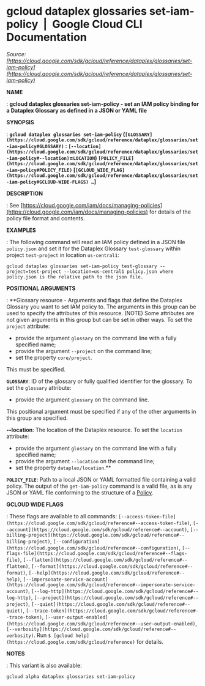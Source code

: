 # gcloud dataplex glossaries set-iam-policy  |  Google Cloud CLI Documentation

*Source: [https://cloud.google.com/sdk/gcloud/reference/dataplex/glossaries/set-iam-policy](https://cloud.google.com/sdk/gcloud/reference/dataplex/glossaries/set-iam-policy)*

**NAME**

: **gcloud dataplex glossaries set-iam-policy - set an IAM policy binding for a Dataplex Glossary as defined in a JSON or YAML file**

**SYNOPSIS**

: **`gcloud dataplex glossaries set-iam-policy` (`[GLOSSARY](https://cloud.google.com/sdk/gcloud/reference/dataplex/glossaries/set-iam-policy#GLOSSARY)` : `[--location](https://cloud.google.com/sdk/gcloud/reference/dataplex/glossaries/set-iam-policy#--location)`=`LOCATION`) `[POLICY_FILE](https://cloud.google.com/sdk/gcloud/reference/dataplex/glossaries/set-iam-policy#POLICY_FILE)` [`[GCLOUD_WIDE_FLAG](https://cloud.google.com/sdk/gcloud/reference/dataplex/glossaries/set-iam-policy#GCLOUD-WIDE-FLAGS) …`]**

**DESCRIPTION**

: See [https://cloud.google.com/iam/docs/managing-policies](https://cloud.google.com/iam/docs/managing-policies)
for details of the policy file format and contents.

**EXAMPLES**

: The following command will read an IAM policy defined in a JSON file
`policy.json` and set it for the Dataplex Glossary
`test-glossary` within project `test-project` in location
`us-central1`:
```
gcloud dataplex glossaries set-iam-policy test-glossary --project=test-project --location=us-central1 policy.json where policy.json is the relative path to the json file.
```

**POSITIONAL ARGUMENTS**

: **Glossary resource - Arguments and flags that define the Dataplex Glossary you
want to set IAM policy to. The arguments in this group can be used to specify
the attributes of this resource. (NOTE) Some attributes are not given arguments
in this group but can be set in other ways.
To set the `project` attribute:

- provide the argument `glossary` on the command line with a fully
specified name;
- provide the argument `--project` on the command line;
- set the property `core/project`.

This must be specified.

**`GLOSSARY`**:
ID of the glossary or fully qualified identifier for the glossary.
To set the `glossary` attribute:

- provide the argument `glossary` on the command line.

This positional argument must be specified if any of the other arguments in this
group are specified.

**--location**:
The location of the Dataplex resource.
To set the `location` attribute:

- provide the argument `glossary` on the command line with a fully
specified name;
- provide the argument `--location` on the command line;
- set the property `dataplex/location`.**

**`POLICY_FILE`**:
Path to a local JSON or YAML formatted file containing a valid policy.
The output of the `get-iam-policy` command is a valid file, as is any
JSON or YAML file conforming to the structure of a [Policy](https://cloud.google.com/iam/reference/rest/v1/Policy).

**GCLOUD WIDE FLAGS**

: These flags are available to all commands: `[--access-token-file](https://cloud.google.com/sdk/gcloud/reference#--access-token-file)`,
`[--account](https://cloud.google.com/sdk/gcloud/reference#--account)`, `[--billing-project](https://cloud.google.com/sdk/gcloud/reference#--billing-project)`,
`[--configuration](https://cloud.google.com/sdk/gcloud/reference#--configuration)`,
`[--flags-file](https://cloud.google.com/sdk/gcloud/reference#--flags-file)`,
`[--flatten](https://cloud.google.com/sdk/gcloud/reference#--flatten)`, `[--format](https://cloud.google.com/sdk/gcloud/reference#--format)`, `[--help](https://cloud.google.com/sdk/gcloud/reference#--help)`, `[--impersonate-service-account](https://cloud.google.com/sdk/gcloud/reference#--impersonate-service-account)`,
`[--log-http](https://cloud.google.com/sdk/gcloud/reference#--log-http)`,
`[--project](https://cloud.google.com/sdk/gcloud/reference#--project)`, `[--quiet](https://cloud.google.com/sdk/gcloud/reference#--quiet)`, `[--trace-token](https://cloud.google.com/sdk/gcloud/reference#--trace-token)`, `[--user-output-enabled](https://cloud.google.com/sdk/gcloud/reference#--user-output-enabled)`,
`[--verbosity](https://cloud.google.com/sdk/gcloud/reference#--verbosity)`.
Run `$ [gcloud help](https://cloud.google.com/sdk/gcloud/reference)` for details.

**NOTES**

: This variant is also available:

```
gcloud alpha dataplex glossaries set-iam-policy
```